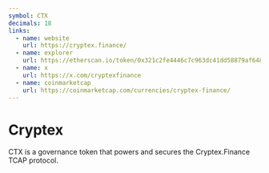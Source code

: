 ```yaml
---
symbol: CTX
decimals: 18
links:
  - name: website
    url: https://cryptex.finance/
  - name: explorer
    url: https://etherscan.io/token/0x321c2fe4446c7c963dc41dd58879af648838f98d
  - name: x
    url: https://x.com/cryptexfinance
  - name: coinmarketcap
    url: https://coinmarketcap.com/currencies/cryptex-finance/
---
```


# Cryptex

CTX is a governance token that powers and secures the Cryptex.Finance TCAP protocol.
